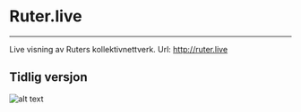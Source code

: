 Ruter.live
========
-------
Live visning av Ruters kollektivnettverk.
Url: http://ruter.live

Tidlig versjon
--------------
![alt text](http://i.imgur.com/46ukn8F.png)
